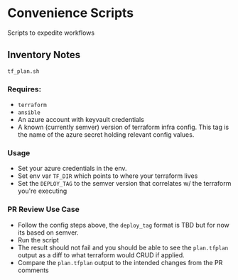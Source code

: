 # Convenience Scripts

  Scripts to expedite workflows

## Inventory Notes


`tf_plan.sh`  

### Requires: 

* `terraform` 
* `ansible` 
* An azure account with keyvault credentials
* A known (currently semver) version of terraform infra config. This tag is the name of the azure secret holding relevant config values.

### Usage  

* Set your azure credentials in the env. 
* Set env var `TF_DIR` which points to where your terraform lives
* Set the `DEPLOY_TAG` to the semver version that correlates w/ the terraform you're executing 


### PR Review Use Case

* Follow the config steps above, the `deploy_tag` format is TBD but for now its based on semver.
* Run the script
* The result should not fail and you should be able to see the `plan.tfplan` output as a diff to what terraform would CRUD if applied.
* Compare the `plan.tfplan` output to the intended changes from the PR comments

